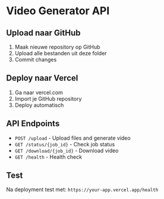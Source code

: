 # Video Generator API

## Upload naar GitHub
1. Maak nieuwe repository op GitHub
2. Upload alle bestanden uit deze folder
3. Commit changes

## Deploy naar Vercel
1. Ga naar vercel.com
2. Import je GitHub repository
3. Deploy automatisch

## API Endpoints
- `POST /upload` - Upload files and generate video
- `GET /status/{job_id}` - Check job status
- `GET /download/{job_id}` - Download video
- `GET /health` - Health check

## Test
Na deployment test met: `https://your-app.vercel.app/health`

